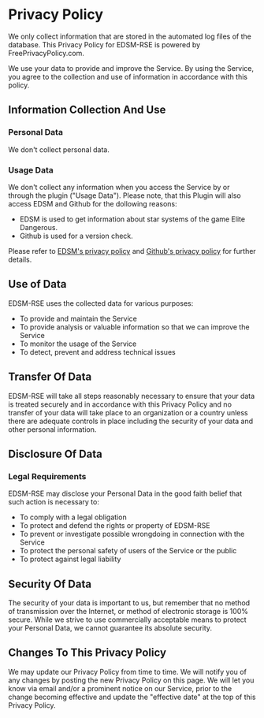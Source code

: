 # Privacy Policy

We only collect information that are stored in the automated log files of the database.
This Privacy Policy for EDSM-RSE is powered by FreePrivacyPolicy.com.

We use your data to provide and improve the Service. By using the Service, you agree to the collection and use of information in accordance with this policy. 

## Information Collection And Use

### Personal Data

We don't collect personal data.

### Usage Data

We don't collect any information when you access the Service by or through the plugin ("Usage Data").
Please note, that this Plugin will also access EDSM and Github for the dollowing reasons:
* EDSM is used to get information about star systems of the game Elite Dangerous.
* Github is used for a version check.

Please refer to [EDSM's privacy policy](https://www.edsm.net/faq/privacy-policy) and [Github's privacy policy](https://github.com/site/privacy) for further details.

## Use of Data

EDSM-RSE uses the collected data for various purposes:
* To provide and maintain the Service
* To provide analysis or valuable information so that we can improve the Service
* To monitor the usage of the Service
* To detect, prevent and address technical issues

## Transfer Of Data

EDSM-RSE will take all steps reasonably necessary to ensure that your data is treated securely and in accordance with this Privacy Policy and no transfer of your data will take place to an organization or a country unless there are adequate controls in place including the security of your data and other personal information.

## Disclosure Of Data

### Legal Requirements

EDSM-RSE may disclose your Personal Data in the good faith belief that such action is necessary to:
* To comply with a legal obligation
* To protect and defend the rights or property of EDSM-RSE
* To prevent or investigate possible wrongdoing in connection with the Service
* To protect the personal safety of users of the Service or the public
* To protect against legal liability

## Security Of Data

The security of your data is important to us, but remember that no method of transmission over the Internet, or method of electronic storage is 100% secure. While we strive to use commercially acceptable means to protect your Personal Data, we cannot guarantee its absolute security.

## Changes To This Privacy Policy

We may update our Privacy Policy from time to time. We will notify you of any changes by posting the new Privacy Policy on this page.
We will let you know via email and/or a prominent notice on our Service, prior to the change becoming effective and update the "effective date" at the top of this Privacy Policy.
